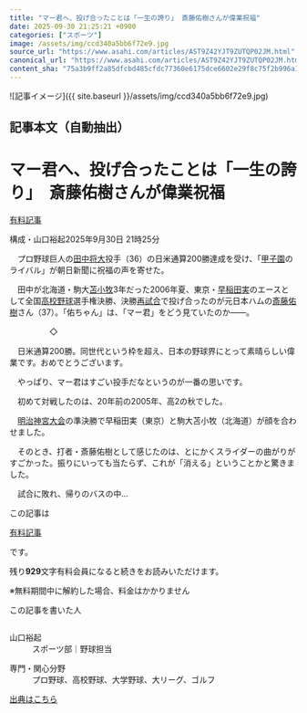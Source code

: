 ```yaml
---
title: "マー君へ、投げ合ったことは「一生の誇り」 斎藤佑樹さんが偉業祝福"
date: 2025-09-30 21:25:21 +0900
categories: ["スポーツ"]
image: /assets/img/ccd340a5bb6f72e9.jpg
source_url: "https://www.asahi.com/articles/AST9Z42YJT9ZUTQP02JM.html"
canonical_url: "https://www.asahi.com/articles/AST9Z42YJT9ZUTQP02JM.html"
content_sha: "75a3b9ff2a85dfcbd485cfdc77360e6175dce6602e29f8c75f2b996a152c9055"
---
```


![記事イメージ]({{ site.baseurl }}/assets/img/ccd340a5bb6f72e9.jpg)

## 記事本文（自動抽出）
<div><main role="main" id="main"><p></p><div class="y_Qv3"><h1>マー君へ、投げ合ったことは「一生の誇り」　斎藤佑樹さんが偉業祝福</h1><div class="mhPng"><p><span class="fNPYU Q_Shz"><a href="//www.asahi.com/news/gold.html?iref=com_gold">有料記事</a></span></p><span class="H8KYB">構成・山口裕起</span><span class="UDj4P"><time datetime="2025-09-30T12:25:21.000Z">2025年9月30日 21時25分</time></span></div></div><p id="gsm_above_SnsUtilityArea"></p><p x-component-name="CommentHeadline" x-component-data='{"commentCount":0,"commentators":[],"mode":"pc"}'></p><div class="nfyQp"><p>　プロ野球巨人の<a href="//www.asahi.com/topics/word/%E7%94%B0%E4%B8%AD%E5%B0%86%E5%A4%A7.html" title="田中将大 のトピックスを開く" class="eWgMZ">田中将大</a>投手（36）の日米通算200勝達成を受け、「<a href="//www.asahi.com/topics/word/%E7%94%B2%E5%AD%90%E5%9C%92.html" title="甲子園 のトピックスを開く" class="eWgMZ">甲子園</a>のライバル」が朝日新聞に祝福の声を寄せた。</p><p>　田中が北海道・駒大<a href="//www.asahi.com/topics/word/%E8%8B%AB%E5%B0%8F%E7%89%A7.html" title="苫小牧 のトピックスを開く" class="eWgMZ">苫小牧</a>3年だった2006年夏、東京・<a href="//www.asahi.com/topics/word/%E6%97%A9%E7%A8%B2%E7%94%B0%E5%AE%9F.html" title="早稲田実 のトピックスを開く" class="eWgMZ">早稲田実</a>のエースとして全国<a href="//www.asahi.com/topics/word/%E9%AB%98%E6%A0%A1%E9%87%8E%E7%90%83.html" title="高校野球 のトピックスを開く" class="eWgMZ">高校野球</a>選手権決勝、決勝<a href="//www.asahi.com/topics/word/%E5%86%8D%E8%A9%A6%E5%90%88.html" title="再試合 のトピックスを開く" class="eWgMZ">再試合</a>で投げ合ったのが元日本ハムの<a href="//www.asahi.com/topics/word/%E6%96%8E%E8%97%A4%E4%BD%91%E6%A8%B9.html" title="斎藤佑樹 のトピックスを開く" class="eWgMZ">斎藤佑樹</a>さん（37）。「佑ちゃん」は、「マー君」をどう見ていたのか――。</p><p>　　　　　◇</p><p>　日米通算200勝。同世代という枠を超え、日本の野球界にとって素晴らしい偉業です。おめでとうございます。</p><p>　やっぱり、マー君はすごい投手だなというのが一番の思いです。</p><p>　初めて対戦したのは、20年前の2005年、高2の秋でした。</p><p>　<a href="//www.asahi.com/topics/word/%E6%98%8E%E6%B2%BB%E7%A5%9E%E5%AE%AE%E5%A4%A7%E4%BC%9A.html" title="明治神宮大会 のトピックスを開く" class="eWgMZ">明治神宮大会</a>の準決勝で早稲田実（東京）と駒大苫小牧（北海道）が顔を合わせました。</p><p>　そのとき、打者・斎藤佑樹として感じたのは、とにかくスライダーの曲がりがすごかった。振りにいっても当たらず、これが「消える」ということかと驚きました。</p><p class="Lujdo">　試合に敗れ、帰りのバスの中…</p></div><p></p><div class="NbZMW"><div class="PxAm1"><p>この記事は</p><img src="//www.asahicom.jp/images/icon_key_gold.png" alt><a href="//www.asahi.com/news/gold.html?iref=com_1kiji_g_0">有料記事</a><p>です。</p><span class="Zgt88">残り<b>929</b>文字</span><span class="hideFromApp">有料会員になると続きをお読みいただけます。</span></div><p class="eQShK">※無料期間中に解約した場合、料金はかかりません</p></div><div x-component-name="WriterProfile" x-component-data='{"writerProfile":{"writerProfileList":[{"name":"山口裕起","code":"773c0acdcf48041af8cba68138a77d7a315f6769e5387666d110085c5ef02c52","department":"スポーツ部","role":"野球担当","specialtyAndInterest":"プロ野球、高校野球、大学野球、大リーグ、ゴルフ","isFollowed":false,"introduction":"2008年に入社し、野球を中心に取材。プロ野球はこれまでに阪神、ヤクルト、巨人、日本ハム、ロッテを担当。高校野球は仙台育英が東北勢として初優勝した22年夏、慶応が107年ぶりに頂点に立った23年夏などを取材。大リーグではイチロー氏や大谷選手らを追いかけた。1985年、熊本生まれの元高校球児です。","iconImageUrl":"https://profile-image.kraken.asahi.com/773c0acdcf48041af8cba68138a77d7a315f6769e5387666d110085c5ef02c52","canSendFanLetter":false}],"isWriterFollowAvailableMember":false},"isFreeArea":true}'><div id="writerProfile" class="yT62y"><p class="FPrYd">この記事を書いた人</p><div class="jdPPS"><div class="zRkIz"><a href="/reporter-bio/773c0acdcf48041af8cba68138a77d7a315f6769e5387666d110085c5ef02c52?iref=article_reporter_profile" class="CES5K"></a><div class="iKuvI"><figure class="BKNFc"><img src="https://profile-image.kraken.asahi.com/773c0acdcf48041af8cba68138a77d7a315f6769e5387666d110085c5ef02c52" alt></figure><dl class="WptL0"><dt>山口裕起</dt><dd>スポーツ部｜野球担当</dd></dl></div><dl class="PXedm"><dt>専門・関心分野</dt><dd>プロ野球、高校野球、大学野球、大リーグ、ゴルフ</dd></dl></div></div></div></div><p x-component-name="ArticleCommentList" x-component-data='{"commentCount":0,"commentList":[],"shareUrlBase":"https://www.asahi.com/articles/AST9Z42YJT9ZUTQP02JM.html","articleId":"AST9Z42YJT9ZUTQP02JM","commentIdParam":"","equalCommentIdIndex":-1,"isAuthorized":false,"isFreePlan":false,"isPaidMember":false,"isPresent":false,"isHazard":false,"freeUrlBase":"//www.asahi.com","digitalUrlBase":"//digital.asahi.com"}'></p></main></div>

[出典はこちら](https://www.asahi.com/articles/AST9Z42YJT9ZUTQP02JM.html)
